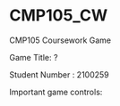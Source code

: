 # CMP105_CW
CMP105 Coursework Game

Game Title: ?

Student Number : 2100259

Important game controls:



